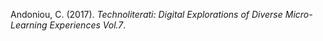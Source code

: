 Andoniou, C. (2017). _Technoliterati: Digital Explorations of Diverse Micro-Learning Experiences Vol.7_.